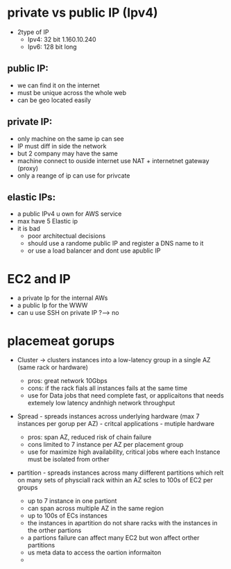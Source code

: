 # private vs public IP (Ipv4)
 - 2type of IP
     - Ipv4: 32 bit 1.160.10.240
     - Ipv6: 128 bit long
## public IP:
 - we can find it on the internet
 - must be unique across the whole web
 - can be geo located easily
## private IP:
 - only machine on the same ip can see
 - IP must diff in side the network
 - but 2 company may have the same
 - machine connect to ouside internet use NAT + internetnet gateway (proxy)
 - only a reange of ip can use for privcate
## elastic IPs:
 - a public IPv4 u own for AWS service
 - max have 5 Elastic ip
 - it is bad
     - poor architectual decisions
     - should use a randome public IP and register a DNS name to it
     - or use a load balancer and dont use apublic IP
# EC2 and IP
 - a private Ip for the internal AWs
 - a public Ip for the WWW
 - can u use SSH on private IP ?--> no
# placemeat gorups
 - Cluster -> clusters instances into a low-latency group in a single AZ (same rack or hardware)
     - pros: great network 10Gbps
     - cons: if the rack fials all instances fails at the same time
     - use for Data jobs that need complete fast, or applicaitons that needs extemely low latency andnhigh network throughput
  
 - Spread - spreads instances across underlying hardware (max 7 instances per gorup per AZ) - critcal applications - mutiple hardware
     - pros: span AZ, reduced risk of chain failure
     - cons limited to 7 instance per AZ per placement group
     - use for maximize high availability, critical jobs where each Instance must be isolated from orther
 - partition - spreads instances across many diifferent partitions which relt on many sets of physciall rack within an AZ scles to 100s of EC2 per groups
     - up to 7 instance in one partiont
     - can span across multiple AZ in the same region
     - up to 100s of ECs instances
     - the instances in apartition do not share racks with the instances in the orther partions
     - a partions failure can affect many EC2 but won affect orther partitions
     - us meta data to access the oartion informaiton
     - 

